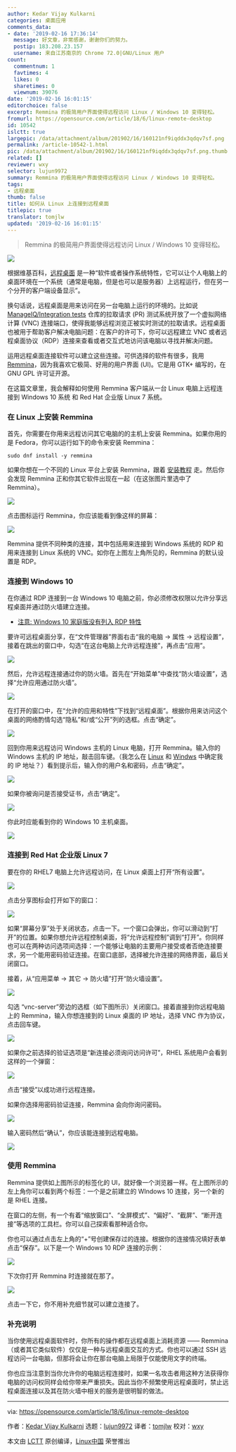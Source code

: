 ```yaml
---
author: Kedar Vijay Kulkarni
categories: 桌面应用
comments_data:
- date: '2019-02-16 17:36:14'
  message: 好文章，非常感谢，谢谢你们的努力。
  postip: 183.208.23.157
  username: 来自江苏南京的 Chrome 72.0|GNU/Linux 用户
count:
  commentnum: 1
  favtimes: 4
  likes: 0
  sharetimes: 0
  viewnum: 39076
date: '2019-02-16 16:01:15'
editorchoice: false
excerpt: Remmina 的极简用户界面使得远程访问 Linux / Windows 10 变得轻松。
fromurl: https://opensource.com/article/18/6/linux-remote-desktop
id: 10542
islctt: true
largepic: /data/attachment/album/201902/16/160121nf9iqddx3qdqv7sf.png
permalink: /article-10542-1.html
pic: /data/attachment/album/201902/16/160121nf9iqddx3qdqv7sf.png.thumb.jpg
related: []
reviewer: wxy
selector: lujun9972
summary: Remmina 的极简用户界面使得远程访问 Linux / Windows 10 变得轻松。
tags:
- 远程桌面
thumb: false
title: 如何从 Linux 上连接到远程桌面
titlepic: true
translator: tomjlw
updated: '2019-02-16 16:01:15'
---
```



> 
> Remmina 的极简用户界面使得远程访问 Linux / Windows 10 变得轻松。
> 
> 
> 


![](/data/attachment/album/201902/16/160121nf9iqddx3qdqv7sf.png)


根据维基百科，[远程桌面](https://en.wikipedia.org/wiki/Remote_desktop_software) 是一种“软件或者操作系统特性，它可以让个人电脑上的桌面环境在一个系统（通常是电脑，但是也可以是服务器）上远程运行，但在另一个分开的客户端设备显示”。


换句话说，远程桌面是用来访问在另一台电脑上运行的环境的。比如说 [ManageIQ/Integration tests](https://github.com/ManageIQ/integration_tests) 仓库的拉取请求 (PR) 测试系统开放了一个虚拟网络计算 (VNC) 连接端口，使得我能够远程浏览正被实时测试的拉取请求。远程桌面也被用于帮助客户解决电脑问题：在客户的许可下，你可以远程建立 VNC 或者远程桌面协议（RDP）连接来查看或者交互式地访问该电脑以寻找并解决问题。


运用远程桌面连接软件可以建立这些连接。可供选择的软件有很多，我用 [Remmina](https://www.remmina.org/wp/)，因为我喜欢它极简、好用的用户界面 (UI)。它是用 GTK+ 编写的，在 GNU GPL 许可证开源。


在这篇文章里，我会解释如何使用 Remmina 客户端从一台 Linux 电脑上远程连接到 Windows 10 系统 和 Red Hat 企业版 Linux 7 系统。


### 在 Linux 上安装 Remmina


首先，你需要在你用来远程访问其它电脑的的主机上安装 Remmina。如果你用的是 Fedora，你可以运行如下的命令来安装 Remmina：



```
sudo dnf install -y remmina
```

如果你想在一个不同的 Linux 平台上安装 Remmina，跟着 [安装教程](https://www.tecmint.com/remmina-remote-desktop-sharing-and-ssh-client/) 走。然后你会发现 Remmina 正和你其它软件出现在一起（在这张图片里选中了 Remmina）。


![](/data/attachment/album/201902/16/160139hkltc0ssspl008s8.png)


点击图标运行 Remmina，你应该能看到像这样的屏幕：


![](/data/attachment/album/201902/16/160141p7mo030b1hhmj1nd.png)


Remmina 提供不同种类的连接，其中包括用来连接到 Windows 系统的 RDP 和用来连接到 Linux 系统的 VNC。如你在上图左上角所见的，Remmina 的默认设置是 RDP。


### 连接到 Windows 10


在你通过 RDP 连接到一台 Windows 10 电脑之前，你必须修改权限以允许分享远程桌面并通过防火墙建立连接。


* [注意: Windows 10 家庭版没有列入 RDP 特性](https://superuser.com/questions/1019203/remote-desktop-settings-missing#1019212)


要许可远程桌面分享，在“文件管理器”界面右击“我的电脑 → 属性 → 远程设置”，接着在跳出的窗口中，勾选“在这台电脑上允许远程连接”，再点击“应用”。


![](/data/attachment/album/201902/16/160149y9aaxx7xruof7hge.png)


然后，允许远程连接通过你的防火墙。首先在“开始菜单”中查找“防火墙设置”，选择“允许应用通过防火墙”。


![](/data/attachment/album/201902/16/160154ct91zakd3v7javjd.png)


在打开的窗口中，在“允许的应用和特性”下找到“远程桌面”。根据你用来访问这个桌面的网络酌情勾选“隐私”和/或“公开”列的选框。点击“确定”。


![](/data/attachment/album/201902/16/160159jzzpqqz14qqkoyll.png)


回到你用来远程访问 Windows 主机的 Linux 电脑，打开 Remmina。输入你的 Windows 主机的 IP 地址，敲击回车键。（我怎么在 [Linux](https://opensource.com/article/18/5/how-find-ip-address-linux) 和 [Windws](https://www.groovypost.com/howto/find-windows-10-device-ip-address/) 中确定我的 IP 地址？）看到提示后，输入你的用户名和密码，点击“确定”。


![](/data/attachment/album/201902/16/160204llyvh2h4lh4how28.png)


如果你被询问是否接受证书，点击“确定”。


![](/data/attachment/album/201902/16/160207pb7ppa442avoe3ob.png)


你此时应能看到你的 Windows 10 主机桌面。


![](/data/attachment/album/201902/16/160208zn0728se8c8ad7a7.png)


### 连接到 Red Hat 企业版 Linux 7


要在你的 RHEL7 电脑上允许远程访问，在 Linux 桌面上打开“所有设置”。


![](/data/attachment/album/201902/16/160215f9nm4nw9nbaahpeh.png)


点击分享图标会打开如下的窗口：


![](/data/attachment/album/201902/16/160217ed32r4nbw9wbd9w0.png)


如果“屏幕分享”处于关闭状态，点击一下。一个窗口会弹出，你可以滑动到“打开”的位置。如果你想允许远程控制桌面，将“允许远程控制”调到“打开”。你同样也可以在两种访问选项间选择：一个能够让电脑的主要用户接受或者否绝连接要求，另一个能用密码验证连接。在窗口底部，选择被允许连接的网络界面，最后关闭窗口。


接着，从“应用菜单 → 其它 → 防火墙”打开“防火墙设置”。


![](/data/attachment/album/201902/16/160219ev4kvvbmp73plxm3.png)


勾选 “vnc-server”旁边的选框（如下图所示）关闭窗口。接着直接到你远程电脑上的 Remmina，输入你想连接到的 Linux 桌面的 IP 地址，选择 VNC 作为协议，点击回车键。


![](/data/attachment/album/201902/16/160226iwd2r5wugn703qwd.png)


如果你之前选择的验证选项是“新连接必须询问访问许可”，RHEL 系统用户会看到这样的一个弹窗：


![](/data/attachment/album/201902/16/160229wkgpdsrlk4gbykkz.png)


点击“接受”以成功进行远程连接。


如果你选择用密码验证连接，Remmina 会向你询问密码。


![](/data/attachment/album/201902/16/160232vvv6z26xx69e662b.png)


输入密码然后“确认”，你应该能连接到远程电脑。


![](/data/attachment/album/201902/16/160239eb1ph1e2dy1ihdwb.png)


### 使用 Remmina


Remmina 提供如上图所示的标签化的 UI，就好像一个浏览器一样。在上图所示的左上角你可以看到两个标签：一个是之前建立的 WIndows 10 连接，另一个新的是 RHEL 连接。


在窗口的左侧，有一个有着“缩放窗口”、“全屏模式”、“偏好”、“截屏”、“断开连接”等选项的工具栏。你可以自己探索看那种适合你。


你也可以通过点击左上角的“+”号创建保存过的连接。根据你的连接情况填好表单点击“保存”。以下是一个 Windows 10 RDP 连接的示例：


![](/data/attachment/album/201902/16/160243tgoopvohnohogfjn.png)


下次你打开 Remmina 时连接就在那了。


![](/data/attachment/album/201902/16/160244h022xd6n6l773lo6.png)


点击一下它，你不用补充细节就可以建立连接了。


### 补充说明


当你使用远程桌面软件时，你所有的操作都在远程桌面上消耗资源 —— Remmina（或者其它类似软件）仅仅是一种与远程桌面交互的方式。你也可以通过 SSH 远程访问一台电脑，但那将会让你在那台电脑上局限于仅能使用文字的终端。


你也应当注意到当你允许你的电脑远程连接时，如果一名攻击者用这种方法获得你电脑的访问权同样会给你带来严重损失。因此当你不频繁使用远程桌面时，禁止远程桌面连接以及其在防火墙中相关的服务是很明智的做法。




---


via: <https://opensource.com/article/18/6/linux-remote-desktop>


作者：[Kedar Vijay Kulkarni](https://opensource.com/users/kkulkarn) 选题：[lujun9972](https://github.com/lujun9972) 译者：[tomjlw](https://github.com/tomjlw) 校对：[wxy](https://github.com/wxy)


本文由 [LCTT](https://github.com/LCTT/TranslateProject) 原创编译，[Linux中国](https://linux.cn/) 荣誉推出